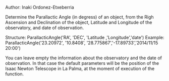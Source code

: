 Author: Inaki Ordonez-Etxeberria
 
Determine the Parallactic Angle (in degress) of an object, from the Righ Ascension and Declination of the object, Latitude and Longitude of the observatory, and date of observation. 

Structure: ParallacticAngle('RA', 'DEC', 'Latitude ,'Longitude','date')
Example: ParallacticAngle('23.20972', '10.8408', '28.775867','-17.89733','2014/11/15 20:00')

You can leave empty the information about the observatory and the date of observation. In that case the default parameters will be the position of the Isaac Newton Telescope in La Palma, at the moment of execution of the function. 

